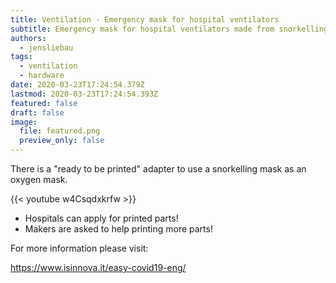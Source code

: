 ```yaml
---
title: Ventilation - Emergency mask for hospital ventilators
subtitle: Emergency mask for hospital ventilators made from snorkelling mask
authors:
  - jensliebau
tags:
  - ventilation
  - hardware
date: 2020-03-23T17:24:54.379Z
lastmod: 2020-03-23T17:24:54.393Z
featured: false
draft: false
image:
  file: featured.png
  preview_only: false
---
```

There is a "ready to be printed" adapter to use a snorkelling mask as an oxygen mask.

{{< youtube w4Csqdxkrfw >}}

* Hospitals can apply for printed parts!
* Makers are asked to help printing more parts!

For more information please visit: 

<https://www.isinnova.it/easy-covid19-eng/>